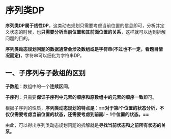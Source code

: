 # 序列类DP

**序列类DP属于线性DP**，这类动态规划只需要考虑当前位置的信息即可，分析并定义状态的时候，也**只需要分析当前位置和其前面位置的关系**，这样就可以达到拆解问题的目的。

**序列类动态规划问题的数据通常会涉及数组或是字符串(不过也不一定，看题目情况而定)**，字符串可以细化为字符串DP。



## 一、子序列与子数组的区别

**子数组**：数组中的一个**连续区间**。

**子序列**：只需要**保证子序列中元素的顺序和原数组中的元素的顺序一致**即可。

根据子序列的性质，**序列类动态规划的特点是：==对于第$i$个位置的状态分析，不仅仅需要考虑当前位置的状态，还需要考虑到前面$i-1$个位置的状态。==**

由此，可以得出序列类动态规划问题的拆解就是**寻找当前状态和之前所有状态的关系。**